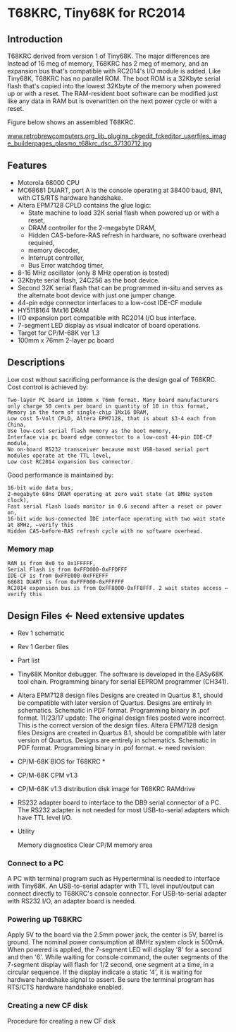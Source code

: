 # T68KRC, Tiny68K for RC2014
## Introduction

T68KRC derived from version 1 of Tiny68K. The major differences are Instead of 16 meg of memory, T68KRC has 2 meg of memory, and an expansion bus that's compatible with RC2014's I/O module is added. Like Tiny68K, T68KRC has no parallel ROM. The boot ROM is a 32Kbyte serial flash that's copied into the lowest 32Kbyte of the memory when powered up or with a reset. The RAM-resident boot software can be modified just like any data in RAM but is overwritten on the next power cycle or with a reset.

Figure below shows an assembled T68KRC.

www.retrobrewcomputers.org_lib_plugins_ckgedit_fckeditor_userfiles_image_builderpages_plasmo_t68krc_dsc_37130712.jpg
## Features

- Motorola 68000 CPU
- MC68681 DUART, port A is the console operating at 38400 baud, 8N1, with CTS/RTS hardware handshake.
- Altera EPM7128 CPLD contains the glue logic:
  - State machine to load 32K serial flash when powered up or with a reset,
  - DRAM controller for the 2-megabyte DRAM,
  - Hidden CAS-before-RAS refresh in hardware, no software overhead required,
  - memory decoder,
  - Interrupt controller,
  - Bus Error watchdog timer,
- 8-16 MHz oscillator (only 8 MHz operation is tested)
- 32Kbyte serial flash, 24C256 as the boot device.
- Second 32K serial flash that can be programmed in-situ and serves as the alternate boot device with just one jumper change.
- 44-pin edge connector interfaces to a low-cost IDE-CF module
- HY5118164 1Mx16 DRAM
- I/O expansion port compatible with RC2014 I/O bus interface.
- 7-segment LED display as visual indicator of board operations.
- Target for CP/M-68K ver 1.3
- 100mm x 76mm 2-layer pc board

## Descriptions

Low cost without sacrificing performance is the design goal of T68KRC. Cost control is achieved by:

    Two-layer PC board in 100mm x 76mm format. Many board manufacturers only charge 50 cents per board in quantity of 10 in this format,
    Memory in the form of single-chip 1Mx16 DRAM,
    Low cost 5-Volt CPLD, Altera EPM7128, that is about $3-4 each from China,
    Use low-cost serial flash memory as the boot memory,
    Interface via pc board edge connector to a low-cost 44-pin IDE-CF module,
    No on-board RS232 transceiver because most USB-based serial port modules operate at the TTL level,
    Low cost RC2014 expansion bus connector.

Good performance is maintained by:

    16-bit wide data bus,
    2-megabyte 60ns DRAM operating at zero wait state (at 8MHz system clock),
    Fast serial flash loads monitor in 0.6 second after a reset or power on,
    16-bit wide bus-connected IDE interface operating with two wait state at 8MHz, ←verify this
    Hidden CAS-before-RAS refresh cycle with no software overhead.

### Memory map

    RAM is from 0x0 to 0x1FFFFF,
    Serial Flash is from 0xFFD000-0xFFDFFF
    IDE-CF is from 0xFFE000-0xFFEFFF
    68681 DUART is from 0xFFF000-0xFFFFFF
    RC2014 expansion bus is from 0xFF8000-0xFF8FFF. 2 wait states access ← verify this

## Design Files <- Need extensive updates

* Rev 1 schematic
* Rev 1 Gerber files
* Part list
* Tiny68K Monitor debugger. The software is developed in the EASy68K tool chain. Programming binary for serial EEPROM programmer (CH341).
* Altera EPM7128 design files Designs are created in Quartus 8.1, should be compatible with later version of Quartus. Designs are entirely in schematics. Schematic in PDF format. Programming binary in .pof format.
    11/23/17 update: The original design files posted were incorrect. This is the correct version of the design files. Altera EPM7128 design files Designs are created in Quartus 8.1, should be compatible with later version of Quartus. Designs are entirely in schematics. Schematic in PDF format. Programming binary in .pof format. ← need revision
* CP/M-68K BIOS for T68KRC *
* CP/M-68K CPM v1.3
* CP/M-68K v1.3 distribution disk image for T68KRC RAMdrive
* RS232 adapter board to interface to the DB9 serial connector of a PC. The RS232 adapter is not needed for most USB-to-serial adapters which have TTL level I/O.
* Utility

    Memory diagnostics
    Clear CP/M memory area

### Connect to a PC

A PC with terminal program such as Hyperterminal is needed to interface with Tiny68K. An USB-to-serial adapter with TTL level input/output can connect directly to T68KRC's console connector. For USB-to-serial adapter with RS232 I/O, an adapter board is needed.
### Powering up T68KRC

Apply 5V to the board via the 2.5mm power jack, the center is 5V, barrel is ground. The nominal power consumption at 8MHz system clock is 500mA. When powered is applied, the 7-segment LED will display '8' for a second and then '6'. While waiting for console command, the outer segments of the 7-segment display will flash for 1/2 second, one segment at a time, in a circular sequence. If the display indicate a static '4', it is waiting for hardware handshake signal to assert. Be sure the terminal program has RTS/CTS hardware handshake enabled.
### Creating a new CF disk

Procedure for creating a new CF disk
